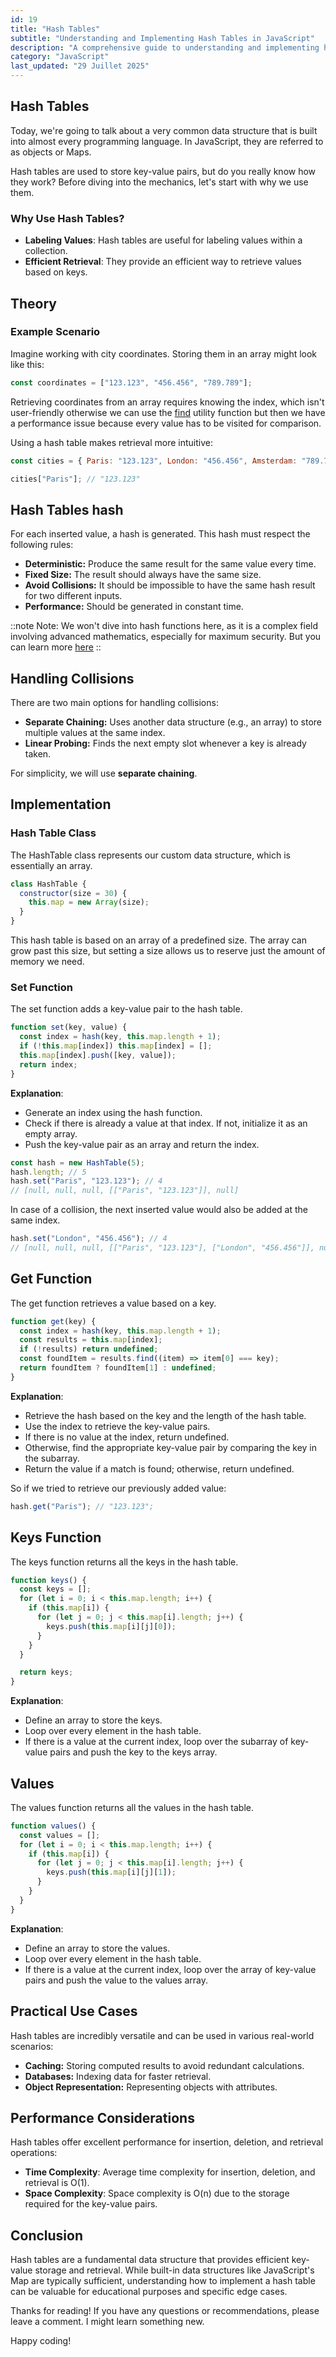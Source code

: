 ```yaml
---
id: 19
title: "Hash Tables"
subtitle: "Understanding and Implementing Hash Tables in JavaScript"
description: "A comprehensive guide to understanding and implementing hash tables in JavaScript with insertion, retrieval, and collision handling."
category: "JavaScript"
last_updated: "29 Juillet 2025"
---
```


## Hash Tables

Today, we're going to talk about a very common data structure that is built into almost every programming language. In JavaScript, they are referred to as objects or Maps.

Hash tables are used to store key-value pairs, but do you really know how they work? Before diving into the mechanics, let's start with why we use them.

### Why Use Hash Tables?

- **Labeling Values**: Hash tables are useful for labeling values within a collection.
- **Efficient Retrieval**: They provide an efficient way to retrieve values based on keys.

## Theory

### Example Scenario

Imagine working with city coordinates. Storing them in an array might look like this:

```javascript
const coordinates = ["123.123", "456.456", "789.789"];
```

Retrieving coordinates from an array requires knowing the index, which isn't user-friendly otherwise we can use the [find](https://developer.mozilla.org/docs/Web/JavaScript/Reference/Global_Objects/Array/find) utility function but then we have a performance issue because every value has to be visited for comparison.

Using a hash table makes retrieval more intuitive:

```javascript
const cities = { Paris: "123.123", London: "456.456", Amsterdam: "789.789" };

cities["Paris"]; // "123.123"
```

## Hash Tables hash

For each inserted value, a hash is generated. This hash must respect the following rules:

- **Deterministic:** Produce the same result for the same value every time.
- **Fixed Size:** The result should always have the same size.
- **Avoid Collisions:** It should be impossible to have the same hash result for two different inputs.
- **Performance:** Should be generated in constant time.

::note
Note: We won't dive into hash functions here, as it is a complex field involving advanced mathematics, especially for maximum security. But you can learn more [here](https://en.m.wikipedia.org/wiki/Hash_function)
::

## Handling Collisions

There are two main options for handling collisions:

- **Separate Chaining:** Uses another data structure (e.g., an array) to store multiple values at the same index.
- **Linear Probing:** Finds the next empty slot whenever a key is already taken.

For simplicity, we will use **separate chaining**.

## Implementation

### Hash Table Class

The HashTable class represents our custom data structure, which is essentially an array.

```javascript
class HashTable {
  constructor(size = 30) {
    this.map = new Array(size);
  }
}
```

This hash table is based on an array of a predefined size. The array can grow past this size, but setting a size allows us to reserve just the amount of memory we need.

### Set Function

The set function adds a key-value pair to the hash table.

```javascript
function set(key, value) {
  const index = hash(key, this.map.length + 1);
  if (!this.map[index]) this.map[index] = [];
  this.map[index].push([key, value]);
  return index;
}
```

**Explanation**:

- Generate an index using the hash function.
- Check if there is already a value at that index. If not, initialize it as an empty array.
- Push the key-value pair as an array and return the index.

```javascript
const hash = new HashTable(5);
hash.length; // 5
hash.set("Paris", "123.123"); // 4
// [null, null, null, [["Paris", "123.123"]], null]
```

In case of a collision, the next inserted value would also be added at the same index.

```javascript
hash.set("London", "456.456"); // 4
// [null, null, null, [["Paris", "123.123"], ["London", "456.456"]], null]
```

## Get Function

The get function retrieves a value based on a key.

```javascript
function get(key) {
  const index = hash(key, this.map.length + 1);
  const results = this.map[index];
  if (!results) return undefined;
  const foundItem = results.find((item) => item[0] === key);
  return foundItem ? foundItem[1] : undefined;
}
```

**Explanation**:

- Retrieve the hash based on the key and the length of the hash table.
- Use the index to retrieve the key-value pairs.
- If there is no value at the index, return undefined.
- Otherwise, find the appropriate key-value pair by comparing the key in the subarray.
- Return the value if a match is found; otherwise, return undefined.

So if we tried to retrieve our previously added value:

```javascript
hash.get("Paris"); // "123.123";
```

## Keys Function

The keys function returns all the keys in the hash table.

```javascript
function keys() {
  const keys = [];
  for (let i = 0; i < this.map.length; i++) {
    if (this.map[i]) {
      for (let j = 0; j < this.map[i].length; j++) {
        keys.push(this.map[i][j][0]);
      }
    }
  }

  return keys;
}
```

**Explanation**:

- Define an array to store the keys.
- Loop over every element in the hash table.
- If there is a value at the current index, loop over the subarray of key-value pairs and push the key to the keys array.

## Values

The values function returns all the values in the hash table.

```javascript
function values() {
  const values = [];
  for (let i = 0; i < this.map.length; i++) {
    if (this.map[i]) {
      for (let j = 0; j < this.map[i].length; j++) {
        keys.push(this.map[i][j][1]);
      }
    }
  }
}
```

**Explanation**:

- Define an array to store the values.
- Loop over every element in the hash table.
- If there is a value at the current index, loop over the array of key-value pairs and push the value to the values array.

## Practical Use Cases

Hash tables are incredibly versatile and can be used in various real-world scenarios:

- **Caching:** Storing computed results to avoid redundant calculations.
- **Databases:** Indexing data for faster retrieval.
- **Object Representation:** Representing objects with attributes.

## Performance Considerations

Hash tables offer excellent performance for insertion, deletion, and retrieval operations:

- **Time Complexity**: Average time complexity for insertion, deletion, and retrieval is O(1).
- **Space Complexity**: Space complexity is O(n) due to the storage required for the key-value pairs.

## Conclusion

Hash tables are a fundamental data structure that provides efficient key-value storage and retrieval. While built-in data structures like JavaScript's Map are typically sufficient, understanding how to implement a hash table can be valuable for educational purposes and specific edge cases.

Thanks for reading! If you have any questions or recommendations, please leave a comment. I might learn something new.

Happy coding!
